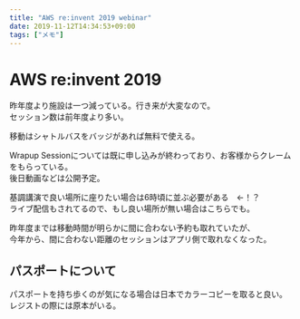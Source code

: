 ```yaml
---
title: "AWS re:invent 2019 webinar"
date: 2019-11-12T14:34:53+09:00
tags: ["メモ"]
---
```


# AWS re:invent 2019
昨年度より施設は一つ減っている。行き来が大変なので。  
セッション数は前年度より多い。  

移動はシャトルバスをバッジがあれば無料で使える。

Wrapup Sessionについては既に申し込みが終わっており、お客様からクレームをもらっている。  
後日動画などは公開予定。

基調講演で良い場所に座りたい場合は6時頃に並ぶ必要がある　←！？  
ライブ配信もされてるので、もし良い場所が無い場合はこちらでも。  

昨年度までは移動時間が明らかに間に合わない予約も取れていたが、  
今年から、間に合わない距離のセッションはアプリ側で取れなくなった。

## パスポートについて
パスポートを持ち歩くのが気になる場合は日本でカラーコピーを取ると良い。  
レジストの際には原本がいる。


